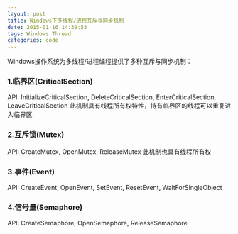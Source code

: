 ```yaml
---
layout: post
title: Windows下多线程/进程互斥与同步机制
date: 2015-01-16 14:39:53
tags: Windows Thread
categories: code
---
```


Windows操作系统为多线程/进程编程提供了多种互斥与同步机制：
### 1.临界区(CriticalSection)
API: InitializeCriticalSection, DeleteCriticalSection, EnterCriticalSection, LeaveCriticalSection
此机制具有线程所有权特性，持有临界区的线程可以重复进入临界区
### 2.互斥锁(Mutex)
API: CreateMutex, OpenMutex, ReleaseMutex
此机制也具有线程所有权
### 3.事件(Event)
API: CreateEvent, OpenEvent, SetEvent, ResetEvent, WaitForSingleObject
### 4.信号量(Semaphore)
API: CreateSemaphore, OpenSemaphore, ReleaseSemaphore
